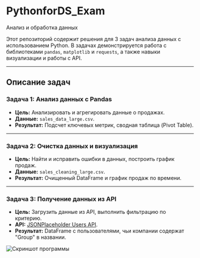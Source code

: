 # PythonforDS_Exam

 Анализ и обработка данных

Этот репозиторий содержит решения для 3 задач анализа данных с использованием Python. В задачах демонстрируется работа с библиотеками `pandas`, `matplotlib` и `requests`, а также навыки визуализации и работы с API.

---

## Описание задач

### Задача 1: Анализ данных с Pandas
- **Цель:** Анализировать и агрегировать данные о продажах.
- **Данные:** `sales_data_large.csv`.
- **Результат:** Подсчет ключевых метрик, сводная таблица (Pivot Table).

---

### Задача 2: Очистка данных и визуализация
- **Цель:** Найти и исправить ошибки в данных, построить график продаж.
- **Данные:** `sales_cleaning_large.csv`.
- **Результат:** Очищенный DataFrame и график продаж по времени.

---

### Задача 3: Получение данных из API
- **Цель:** Загрузить данные из API, выполнить фильтрацию по критерию.
- **API:** [JSONPlaceholder Users API](https://jsonplaceholder.typicode.com/users).
- **Результат:** DataFrame с пользователями, чьи компании содержат "Group" в названии.


![Скриншот программы](PythonforDS_exam/images/1_screenshot.png)

